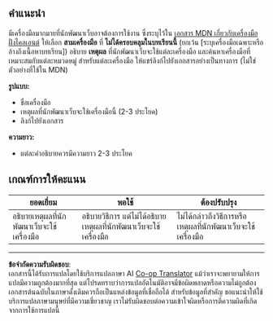 <!--
CO_OP_TRANSLATOR_METADATA:
{
  "original_hash": "9e2f84e351a6fcb44bfc4066d98525f0",
  "translation_date": "2025-10-03T09:53:10+00:00",
  "source_file": "1-getting-started-lessons/1-intro-to-programming-languages/assignment.md",
  "language_code": "th"
}
-->
## คำแนะนำ

มีเครื่องมือมากมายที่นักพัฒนาเว็บอาจต้องการใช้งาน ซึ่งระบุไว้ใน [เอกสาร MDN เกี่ยวกับเครื่องมือฝั่งไคลเอนต์](https://developer.mozilla.org/docs/Learn/Tools_and_testing/Understanding_client-side_tools/Overview) ให้เลือก **สามเครื่องมือ** ที่ **ไม่ได้ครอบคลุมในบทเรียนนี้** (ยกเว้น [ระบุเครื่องมือเฉพาะหรืออ้างถึงเนื้อหาบทเรียน]) อธิบาย **เหตุผล** ที่นักพัฒนาเว็บจะใช้แต่ละเครื่องมือ และค้นหาเครื่องมือที่เหมาะสมกับแต่ละหมวดหมู่ สำหรับแต่ละเครื่องมือ ให้แชร์ลิงก์ไปยังเอกสารอย่างเป็นทางการ (ไม่ใช่ตัวอย่างที่ใช้ใน MDN)

**รูปแบบ:**  
- ชื่อเครื่องมือ  
- เหตุผลที่นักพัฒนาเว็บจะใช้เครื่องมือนี้ (2-3 ประโยค)  
- ลิงก์ไปยังเอกสาร

**ความยาว:**  
- แต่ละคำอธิบายควรมีความยาว 2-3 ประโยค

## เกณฑ์การให้คะแนน

ยอดเยี่ยม | พอใช้ | ต้องปรับปรุง
--- | --- | --- |
อธิบายเหตุผลที่นักพัฒนาเว็บจะใช้เครื่องมือ | อธิบายวิธีการ แต่ไม่ได้อธิบายเหตุผลที่นักพัฒนาเว็บจะใช้เครื่องมือ | ไม่ได้กล่าวถึงวิธีการหรือเหตุผลที่นักพัฒนาเว็บจะใช้เครื่องมือ |

---

**ข้อจำกัดความรับผิดชอบ**:  
เอกสารนี้ได้รับการแปลโดยใช้บริการแปลภาษา AI [Co-op Translator](https://github.com/Azure/co-op-translator) แม้ว่าเราจะพยายามให้การแปลมีความถูกต้องมากที่สุด แต่โปรดทราบว่าการแปลอัตโนมัติอาจมีข้อผิดพลาดหรือความไม่ถูกต้อง เอกสารต้นฉบับในภาษาดั้งเดิมควรถือเป็นแหล่งข้อมูลที่เชื่อถือได้ สำหรับข้อมูลที่สำคัญ ขอแนะนำให้ใช้บริการแปลภาษามนุษย์ที่มีความเชี่ยวชาญ เราไม่รับผิดชอบต่อความเข้าใจผิดหรือการตีความผิดที่เกิดจากการใช้การแปลนี้